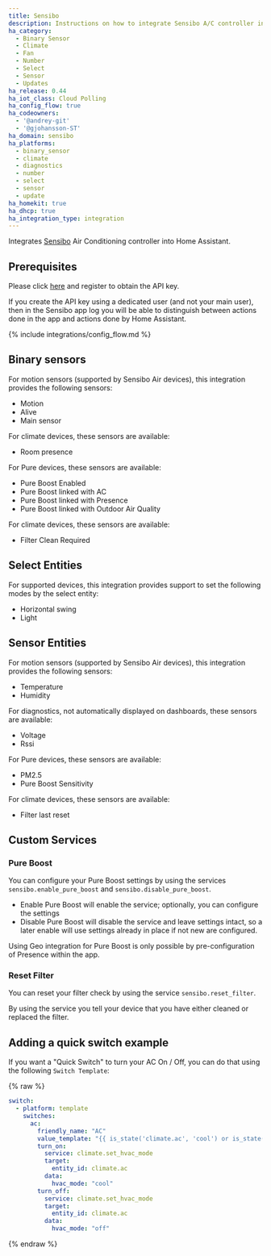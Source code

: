 ```yaml
---
title: Sensibo
description: Instructions on how to integrate Sensibo A/C controller into Home Assistant.
ha_category:
  - Binary Sensor
  - Climate
  - Fan
  - Number
  - Select
  - Sensor
  - Updates
ha_release: 0.44
ha_iot_class: Cloud Polling
ha_config_flow: true
ha_codeowners:
  - '@andrey-git'
  - '@gjohansson-ST'
ha_domain: sensibo
ha_platforms:
  - binary_sensor
  - climate
  - diagnostics
  - number
  - select
  - sensor
  - update
ha_homekit: true
ha_dhcp: true
ha_integration_type: integration
---
```


Integrates [Sensibo](https://sensibo.com) Air Conditioning controller into Home Assistant.

## Prerequisites

Please click [here](https://home.sensibo.com/me/api) and register to obtain the API key.
<div class="note">
If you create the API key using a dedicated user (and not your main user),
then in the Sensibo app log you will be able to distinguish between actions
done in the app and actions done by Home Assistant.
</div>

{% include integrations/config_flow.md %}

## Binary sensors

For motion sensors (supported by Sensibo Air devices), this integration provides the following sensors:

- Motion
- Alive
- Main sensor

For climate devices, these sensors are available:

- Room presence

For Pure devices, these sensors are available:

- Pure Boost Enabled
- Pure Boost linked with AC
- Pure Boost linked with Presence
- Pure Boost linked with Outdoor Air Quality

For climate devices, these sensors are available:

- Filter Clean Required

## Select Entities

For supported devices, this integration provides support to set the following modes by the select entity:

- Horizontal swing
- Light

## Sensor Entities

For motion sensors (supported by Sensibo Air devices), this integration provides the following sensors:

- Temperature
- Humidity

For diagnostics, not automatically displayed on dashboards, these sensors are available:

- Voltage
- Rssi

For Pure devices, these sensors are available:

- PM2.5
- Pure Boost Sensitivity

For climate devices, these sensors are available:

- Filter last reset

## Custom Services

### Pure Boost

You can configure your Pure Boost settings by using the services `sensibo.enable_pure_boost` and `sensibo.disable_pure_boost`.

- Enable Pure Boost will enable the service; optionally, you can configure the settings
- Disable Pure Boost will disable the service and leave settings intact, so a later enable will use settings already in place if not new are configured.

Using Geo integration for Pure Boost is only possible by pre-configuration of Presence within the app.

### Reset Filter

You can reset your filter check by using the service `sensibo.reset_filter`.

By using the service you tell your device that you have either cleaned or replaced the filter.

## Adding a quick switch example

If you want a "Quick Switch" to turn your AC On / Off, you can do that using the following `Switch Template`:

{% raw %}

```yaml
switch:
  - platform: template
    switches:
      ac:
        friendly_name: "AC"
        value_template: "{{ is_state('climate.ac', 'cool') or is_state('climate.ac', 'heat') or is_state('climate.ac', 'dry') or is_state('climate.ac', 'fan_only') }}"
        turn_on:
          service: climate.set_hvac_mode
          target:
            entity_id: climate.ac
          data:
            hvac_mode: "cool"
        turn_off:
          service: climate.set_hvac_mode
          target:
            entity_id: climate.ac
          data:
            hvac_mode: "off"
```

{% endraw %}
